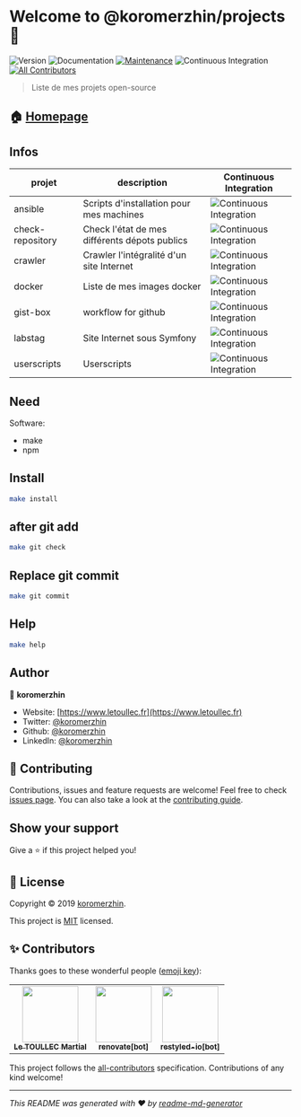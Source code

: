 # Welcome to @koromerzhin/projects 👋

![Version](https://img.shields.io/badge/version-1.0.0-blue.svg?cacheSeconds=2592000)
![Documentation](https://img.shields.io/badge/documentation-yes-brightgreen.svg)
[![Maintenance](https://img.shields.io/badge/Maintained%3F-yes-green.svg)](https://github.com/koromerzhin/projects/graphs/commit-activity)
![Continuous Integration](https://github.com/koromerzhin/projects/workflows/Continuous%20Integration/badge.svg?branch=develop)<!-- ALL-CONTRIBUTORS-BADGE:START - Do not remove or modify this section -->
[![All Contributors](https://img.shields.io/badge/all_contributors-3-orange.svg?style=flat-square)](#contributors)
<!-- ALL-CONTRIBUTORS-BADGE:END -->

> Liste de mes projets open-source

## 🏠 [Homepage](https://github.com/koromerzhin/projects#readme)

## Infos

| projet | description | Continuous Integration |
|--|--| -- |
| ansible | Scripts d'installation pour mes machines | ![Continuous Integration](https://github.com/koromerzhin/ansible/workflows/Continuous%20Integration/badge.svg?branch=develop) |
| check-repository | Check l'état de mes différents dépots publics | ![Continuous Integration](https://github.com/koromerzhin/check-repository/workflows/Continuous%20Integration/badge.svg?branch=develop) |
| crawler | Crawler l'intégralité d'un site Internet | ![Continuous Integration](https://github.com/koromerzhin/crawler/workflows/Continuous%20Integration/badge.svg?branch=develop) |
| docker | Liste de mes images docker | ![Continuous Integration](https://github.com/koromerzhin/docker/workflows/Continuous%20Integration/badge.svg?branch=develop) |
| gist-box | workflow for github | ![Continuous Integration](https://github.com/koromerzhin/gist-box/workflows/Continuous%20Integration/badge.svg?branch=develop) |
| labstag | Site Internet sous Symfony | ![Continuous Integration](https://github.com/koromerzhin/labstag/workflows/Continuous%20Integration/badge.svg?branch=develop) |
| userscripts | Userscripts | ![Continuous Integration](https://github.com/koromerzhin/userscripts/workflows/Continuous%20Integration/badge.svg?branch=develop) |

## Need

Software:

- make
- npm

## Install

```sh
make install
```

## after git add

```sh
make git check
```

## Replace git commit

```sh
make git commit
```

## Help

```sh
make help
```

## Author

👤 **koromerzhin**

- Website: [https://www.letoullec.fr](https://www.letoullec.fr)
- Twitter: [@koromerzhin](https://twitter.com/koromerzhin)
- Github: [@koromerzhin](https://github.com/koromerzhin)
- LinkedIn: [@koromerzhin](https://linkedin.com/in/koromerzhin)

## 🤝 Contributing

Contributions, issues and feature requests are welcome!
Feel free to check [issues page](https://github.com/koromerzhin/projects/issues).
You can also take a look at the [contributing guide](
    https://github.com/koromerzhin/projects/blob/develop/CONTRIBUTING.md
    ).

## Show your support

Give a ⭐️ if this project helped you!

## 📝 License

Copyright © 2019 [koromerzhin](https://github.com/koromerzhin).

This project is [MIT](
    https://github.com/koromerzhin/projects/blob/develop/LICENSE
    ) licensed.

## ✨ Contributors

Thanks goes to these wonderful people
([emoji key](https://allcontributors.org/docs/en/emoji-key)):

<!-- ALL-CONTRIBUTORS-LIST:START - Do not remove or modify this section -->
<!-- prettier-ignore-start -->
<!-- markdownlint-disable -->
<table>
  <tr>
    <td align="center"><a href="https://github.com/koromerzhin"><img src="https://avatars0.githubusercontent.com/u/308012?v=4" width="100px;" alt=""/><br /><sub><b>Le TOULLEC Martial</b></sub></a></td>
    <td align="center"><a href="https://github.com/apps/renovate"><img src="https://avatars1.githubusercontent.com/in/2740?v=4" width="100px;" alt=""/><br /><sub><b>renovate[bot]</b></sub></a></td>
    <td align="center"><a href="https://github.com/apps/restyled-io"><img src="https://avatars0.githubusercontent.com/in/5851?v=4" width="100px;" alt=""/><br /><sub><b>restyled-io[bot]</b></sub></a></td>
  </tr>
</table>

<!-- markdownlint-restore -->
<!-- prettier-ignore-end -->

<!-- ALL-CONTRIBUTORS-LIST:END -->

This project follows the [all-contributors](https://github.com/all-contributors/all-contributors)
specification. Contributions of any kind welcome!

---

_This README was generated with ❤️ by
[readme-md-generator](https://github.com/kefranabg/readme-md-generator)_
